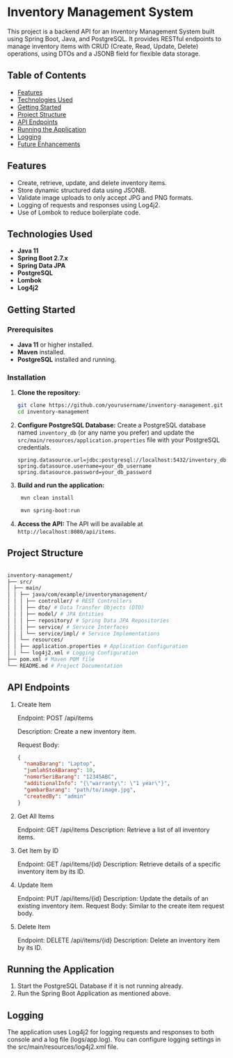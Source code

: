 # Inventory Management System

This project is a backend API for an Inventory Management System built using Spring Boot, Java, and PostgreSQL. It provides RESTful endpoints to manage inventory items with CRUD (Create, Read, Update, Delete) operations, using DTOs and a JSONB field for flexible data storage.

## Table of Contents

- [Features](#features)
- [Technologies Used](#technologies-used)
- [Getting Started](#getting-started)
- [Project Structure](#project-structure)
- [API Endpoints](#api-endpoints)
- [Running the Application](#running-the-application)
- [Logging](#logging)
- [Future Enhancements](#future-enhancements)

## Features

- Create, retrieve, update, and delete inventory items.
- Store dynamic structured data using JSONB.
- Validate image uploads to only accept JPG and PNG formats.
- Logging of requests and responses using Log4j2.
- Use of Lombok to reduce boilerplate code.

## Technologies Used

- **Java 11**
- **Spring Boot 2.7.x**
- **Spring Data JPA**
- **PostgreSQL**
- **Lombok**
- **Log4j2**

## Getting Started

### Prerequisites

- **Java 11** or higher installed.
- **Maven** installed.
- **PostgreSQL** installed and running.

### Installation

1. **Clone the repository:**

   ```bash
   git clone https://github.com/yourusername/inventory-management.git
   cd inventory-management

   ```

2. **Configure PostgreSQL Database:** Create a PostgreSQL database named `inventory_db` (or any name you prefer) and update the `src/main/resources/application.properties` file with your PostgreSQL credentials.

   ```properties
   spring.datasource.url=jdbc:postgresql://localhost:5432/inventory_db
   spring.datasource.username=your_db_username
   spring.datasource.password=your_db_password

   ```

3. **Build and run the application:**

   ```bash
    mvn clean install

   ```

   ```bash
    mvn spring-boot:run

   ```

4. **Access the API:** The API will be available at `http://localhost:8080/api/items`.

## Project Structure

```bash

inventory-management/
├── src/
│ ├── main/
│ │ ├── java/com/example/inventorymanagement/
│ │ │ ├── controller/ # REST Controllers
│ │ │ ├── dto/ # Data Transfer Objects (DTO)
│ │ │ ├── model/ # JPA Entities
│ │ │ ├── repository/ # Spring Data JPA Repositories
│ │ │ ├── service/ # Service Interfaces
│ │ │ └── service/impl/ # Service Implementations
│ │ └── resources/
│ │ ├── application.properties # Application Configuration
│ │ └── log4j2.xml # Logging Configuration
├── pom.xml # Maven POM file
└── README.md # Project Documentation
```

## API Endpoints

1.  Create Item

    Endpoint: POST /api/items

    Description: Create a new inventory item.

    Request Body:

    ```json
    {
      "namaBarang": "Laptop",
      "jumlahStokBarang": 10,
      "nomorSeriBarang": "12345ABC",
      "additionalInfo": "{\"warranty\": \"1 year\"}",
      "gambarBarang": "path/to/image.jpg",
      "createdBy": "admin"
    }
    ```

2.  Get All Items

    Endpoint: GET /api/items
    Description: Retrieve a list of all inventory items.

3.  Get Item by ID

    Endpoint: GET /api/items/{id}
    Description: Retrieve details of a specific inventory item by its ID.

4.  Update Item

    Endpoint: PUT /api/items/{id}
    Description: Update the details of an existing inventory item.
    Request Body: Similar to the create item request body.

5.  Delete Item

    Endpoint: DELETE /api/items/{id}
    Description: Delete an inventory item by its ID.

## Running the Application

1. Start the PostgreSQL Database if it is not running already.
2. Run the Spring Boot Application as mentioned above.

## Logging

The application uses Log4j2 for logging requests and responses to both console and a log file (logs/app.log). You can configure logging settings in the src/main/resources/log4j2.xml file.
